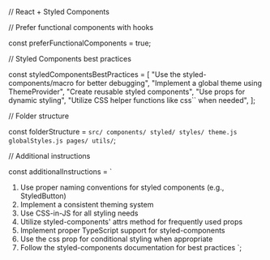 // React + Styled Components

// Prefer functional components with hooks

const preferFunctionalComponents = true;

// Styled Components best practices

const styledComponentsBestPractices = [
  "Use the styled-components/macro for better debugging",
  "Implement a global theme using ThemeProvider",
  "Create reusable styled components",
  "Use props for dynamic styling",
  "Utilize CSS helper functions like css`` when needed",
];

// Folder structure

const folderStructure = `
src/
  components/
    styled/
  styles/
    theme.js
    globalStyles.js
  pages/
  utils/
`;

// Additional instructions

const additionalInstructions = `
1. Use proper naming conventions for styled components (e.g., StyledButton)
2. Implement a consistent theming system
3. Use CSS-in-JS for all styling needs
4. Utilize styled-components' attrs method for frequently used props
5. Implement proper TypeScript support for styled-components
6. Use the css prop for conditional styling when appropriate
7. Follow the styled-components documentation for best practices
`;